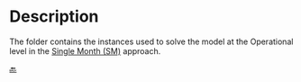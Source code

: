 # Description 

The folder contains the instances used to solve the model at the Operational level in the [Single Month (SM)](https://github.com/Fepeder/PhD_Thesis_Data/tree/main/Chapter%202/OPERATIONAL%20LEVEL/SM) approach.


[🔙](https://github.com/Fepeder/PhD_Thesis_Data/tree/main/Chapter%202/)
